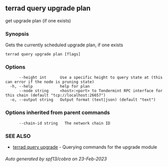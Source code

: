 ## terrad query upgrade plan

get upgrade plan (if one exists)

### Synopsis

Gets the currently scheduled upgrade plan, if one exists

```
terrad query upgrade plan [flags]
```

### Options

```
      --height int      Use a specific height to query state at (this can error if the node is pruning state)
  -h, --help            help for plan
      --node string     <host>:<port> to Tendermint RPC interface for this chain (default "tcp://localhost:26657")
  -o, --output string   Output format (text|json) (default "text")
```

### Options inherited from parent commands

```
      --chain-id string   The network chain ID
```

### SEE ALSO

* [terrad query upgrade](terrad_query_upgrade.md)	 - Querying commands for the upgrade module

###### Auto generated by spf13/cobra on 23-Feb-2023
